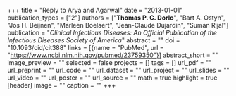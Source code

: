 +++
title = "Reply to Arya and Agarwal"
date = "2013-01-01"
publication_types = ["2"]
authors = ["**Thomas P. C. Dorlo**", "Bart A. Ostyn", "Jos H. Beijnen", "Marleen Boelaert", "Jean-Claude Dujardin", "Suman Rijal"]
publication = "_Clinical Infectious Diseases: An Official Publication of the Infectious Diseases Society of America_"
abstract = ""
doi = "10.1093/cid/cit388"
links = [{name = "PubMed", url = "https://www.ncbi.nlm.nih.gov/pubmed/23759350"}]
abstract_short = ""
image_preview = ""
selected = false
projects = []
tags = []
url_pdf = ""
url_preprint = ""
url_code = ""
url_dataset = ""
url_project = ""
url_slides = ""
url_video = ""
url_poster = ""
url_source = ""
math = true
highlight = true
[header]
image = ""
caption = ""
+++
